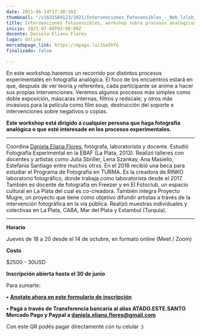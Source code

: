 ```yaml
---
date: 2021-06-14T17:30:50Z
thumbnail: "/v1631584123/2021/Intervenciones_Fotosensibles_-_Web_lzlxhj.jpg"
title: Intervenciones fotosensibles, workshop sobre procesos analógicos experimentales
inicio: 2021-07-08T03:00:00Z
docente: Daniela Eliana Flores
lugar: Online
mercadopago_link: https://mpago.la/1Ga5hfG
finalizado: false

---
```

En este workshop haremos un recorrido por distintos procesos experimentales en fotografía analógica. El foco de los encuentros estará en que, después de ver teoría y referentes, cada participante se anime a hacer sus propias intervenciones. Veremos algunos procesos más simples como doble exposición, máscaras internas, filtros y redscale; y otros más invasivos para la película como film soup, destrucción del soporte e intervenciones sobre negativos o copias.

**Este workshop está dirigido a cualquier persona que haga fotografía analógica o que esté interesade en los procesos experimentales.**

***

Coordina [Daniela Eliana Flores](https://www.instagram.com/danielaelianaflores/), fotógrafa, laboratorista y docente. Estudió Fotografía Experimental en la EBAF (La Plata, 2013). Realizó talleres con docentes y artistas como Julia Sbriller, Lena Szankay, Ana Masiello, Estefania Santiago entre muchxs otrxs. En el 2018 recibió una beca para estudiar el Programa de Fotografía en TURMA. Es la creadora de RINKO laboratorio fotográfico, donde trabaja como laboratorista desde el 2017. También es docente de fotografía en Freezer y en El Fotoclub, un espacio cultural en La Plata del cual es co-creadora. También integra Proyecto Mugre, un proyecto que tiene como objetivo difundir artistas a través de la intervención fotográfica en la vía pública. Realizó muestras individuales y colectivas en La Plata, CABA, Mar del Plata y Estambul (Turquía).

***

**Horario**

Jueves de 18 a 20 desde el 14 de octubre, en formato online (Meet / Zoom)

**Costo**

$2500 - 30USD

**Inscripción abierta hasta el 30 de junio**

Para sumarte:

**•** [**Anotate ahora en este formulario de inscripción**](https://docs.google.com/forms/d/141xXEeWHGFWnS_D9VvlRqBJeRoyED6RU9WEo4RKv1s0/edit "Anotate ahora en este formulario de inscripción")

**• Pagá a través de Transferencia bancaria al alias ATADO.ESTE.SANTO Mercado Pago y Paypal a daniela.eliana.flores@gmail.com**

Con este QR podés pagar directamente con tu celular :)